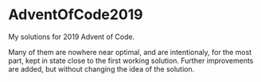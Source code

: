 # AdventOfCode2019

My solutions for 2019 Advent of Code.

Many of them are nowhere near optimal, and are intentionaly, for the most part, kept in state close to the first working solution.
Further improvements are added, but without changing the idea of the solution.
